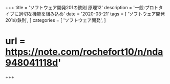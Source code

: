 +++
title = 'ソフトウェア開発201の鉄則 原理12'
description = '一般:プロトタイプに適切な機能を組み込め'
date = '2020-03-21'
tags = [
    'ソフトウェア開発 201の鉄則',
]
categories = [
    'ソフトウェア開発',
]
# url = https://note.com/rochefort10/n/nda948041118d'
+++
